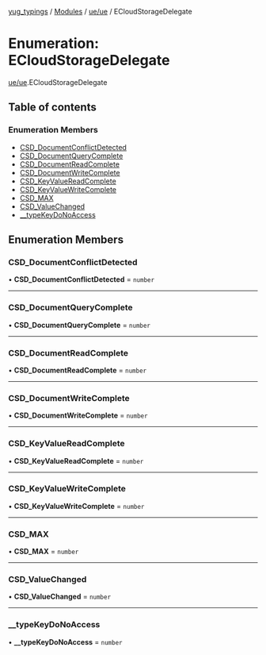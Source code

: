 [yug_typings](../README.md) / [Modules](../modules.md) / [ue/ue](../modules/ue_ue.md) / ECloudStorageDelegate

# Enumeration: ECloudStorageDelegate

[ue/ue](../modules/ue_ue.md).ECloudStorageDelegate

## Table of contents

### Enumeration Members

- [CSD\_DocumentConflictDetected](ue_ue.ECloudStorageDelegate.md#csd_documentconflictdetected)
- [CSD\_DocumentQueryComplete](ue_ue.ECloudStorageDelegate.md#csd_documentquerycomplete)
- [CSD\_DocumentReadComplete](ue_ue.ECloudStorageDelegate.md#csd_documentreadcomplete)
- [CSD\_DocumentWriteComplete](ue_ue.ECloudStorageDelegate.md#csd_documentwritecomplete)
- [CSD\_KeyValueReadComplete](ue_ue.ECloudStorageDelegate.md#csd_keyvaluereadcomplete)
- [CSD\_KeyValueWriteComplete](ue_ue.ECloudStorageDelegate.md#csd_keyvaluewritecomplete)
- [CSD\_MAX](ue_ue.ECloudStorageDelegate.md#csd_max)
- [CSD\_ValueChanged](ue_ue.ECloudStorageDelegate.md#csd_valuechanged)
- [\_\_typeKeyDoNoAccess](ue_ue.ECloudStorageDelegate.md#__typekeydonoaccess)

## Enumeration Members

### CSD\_DocumentConflictDetected

• **CSD\_DocumentConflictDetected** = `number`

___

### CSD\_DocumentQueryComplete

• **CSD\_DocumentQueryComplete** = `number`

___

### CSD\_DocumentReadComplete

• **CSD\_DocumentReadComplete** = `number`

___

### CSD\_DocumentWriteComplete

• **CSD\_DocumentWriteComplete** = `number`

___

### CSD\_KeyValueReadComplete

• **CSD\_KeyValueReadComplete** = `number`

___

### CSD\_KeyValueWriteComplete

• **CSD\_KeyValueWriteComplete** = `number`

___

### CSD\_MAX

• **CSD\_MAX** = `number`

___

### CSD\_ValueChanged

• **CSD\_ValueChanged** = `number`

___

### \_\_typeKeyDoNoAccess

• **\_\_typeKeyDoNoAccess** = `number`
